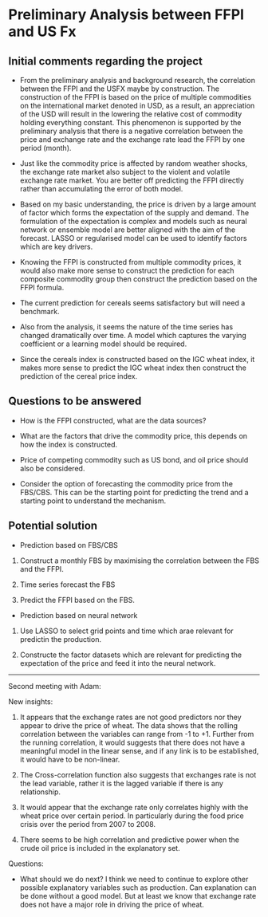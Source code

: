 # Preliminary Analysis between FFPI and US Fx

## Initial comments regarding the project

* From the preliminary analysis and background research, the
  correlation between the FFPI and the USFX maybe by construction. The
  construction of the FFPI is based on the price of multiple
  commodities on the international market denoted in USD, as a result,
  an appreciation of the USD will result in the lowering the relative
  cost of commodity holding everything constant. This phenomenon is
  supported by the preliminary analysis that there is a negative
  correlation between the price and exchange rate and the exchange
  rate lead the FFPI by one period (month).

* Just like the commodity price is affected by random weather shocks,
  the exchange rate market also subject to the violent and volatile
  exchange rate market. You are better off predicting the FFPI
  directly rather than accumulating the error of both model.

* Based on my basic understanding, the price is driven by a large
  amount of factor which forms the expectation of the supply and
  demand. The formulation of the expectation is complex and models
  such as neural network or ensemble model are better aligned with the
  aim of the forecast. LASSO or regularised model can be used to
  identify factors which are key drivers.

* Knowing the FFPI is constructed from multiple commodity prices, it
  would also make more sense to construct the prediction for each
  composite commodity group then construct the prediction based on the
  FFPI formula.

* The current prediction for cereals seems satisfactory but will need
  a benchmark.

* Also from the analysis, it seems the nature of the time series has
  changed dramatically over time. A model which captures the varying
  coefficient or a learning model should be required.

* Since the cereals index is constructed based on the IGC wheat index,
  it makes more sense to predict the IGC wheat index then construct
  the prediction of the cereal price index.

## Questions to be answered

* How is the FFPI constructed, what are the data sources?

* What are the factors that drive the commodity price, this depends on
  how the index is constructed.

* Price of competing commodity such as US bond, and oil price should
  also be considered.


* Consider the option of forecasting the commodity price from the
  FBS/CBS. This can be the starting point for predicting the trend and
  a starting point to understand the mechanism.



## Potential solution

* Prediction based on FBS/CBS

1. Construct a monthly FBS by maximising the correlation between the
  FBS and the FFPI.

2. Time series forecast the FBS

3. Predict the FFPI based on the FBS.

* Prediction based on neural network

1. Use LASSO to select grid points and time which arae relevant for
predictin the production.

2. Constructe the factor datasets which are relevant for predicting
the expectation of the price and feed it into the neural network.

------------------------------------------------------------------------

Second meeting with Adam:

New insights:

1. It appears that the exchange rates are not good predictors nor they
appear to drive the price of wheat. The data shows that the rolling
correlation between the variables can range from -1 to +1. Further
from the running correlation, it would suggests that there does not
have a meaningful model in the linear sense, and if any link is to be
established, it would have to be non-linear.

2. The Cross-correlation function also suggests that exchanges rate is
not the lead variable, rather it is the lagged variable if there is
any relationship.

3. It would appear that the exchange rate only correlates highly with
the wheat price over certain period. In particularly during the food
price crisis over the period from 2007 to 2008.

4. There seems to be high correlation and predictive power when the
crude oil price is included in the explanatory set.


Questions:

* What should we do next? I think we need to continue to explore other
  possible explanatory variables such as production. Can explanation
  can be done without a good model. But at least we know that exchange
  rate does not have a major role in driving the price of wheat.